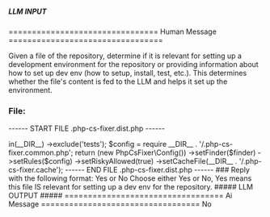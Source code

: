 ##### LLM INPUT #####
================================ Human Message =================================

Given a file of the repository, determine if it is relevant for setting up a development environment for the repository or providing information about how to set up dev env (how to setup, install, test, etc.). This determines whether the file's content is fed to the LLM and helps it set up the environment.

### File:
------ START FILE .php-cs-fixer.dist.php ------
<?php
require __DIR__ . '/vendor/autoload.php';

$finder = PhpCsFixer\Finder::create()
    ->in(__DIR__)
    ->exclude('tests');

$config = require __DIR__ . '/.php-cs-fixer.common.php';

return (new PhpCsFixer\Config())
    ->setFinder($finder)
    ->setRules($config)
    ->setRiskyAllowed(true)
    ->setCacheFile(__DIR__ . '/.php-cs-fixer.cache');

------ END FILE .php-cs-fixer.dist.php ------

### Reply with the following format:

<rel>Yes</rel>

or

<rel>No</rel>

Choose either Yes or No, Yes means this file IS relevant for setting up a dev env for the repository.

##### LLM OUTPUT #####
================================== Ai Message ==================================

<rel>No</rel>